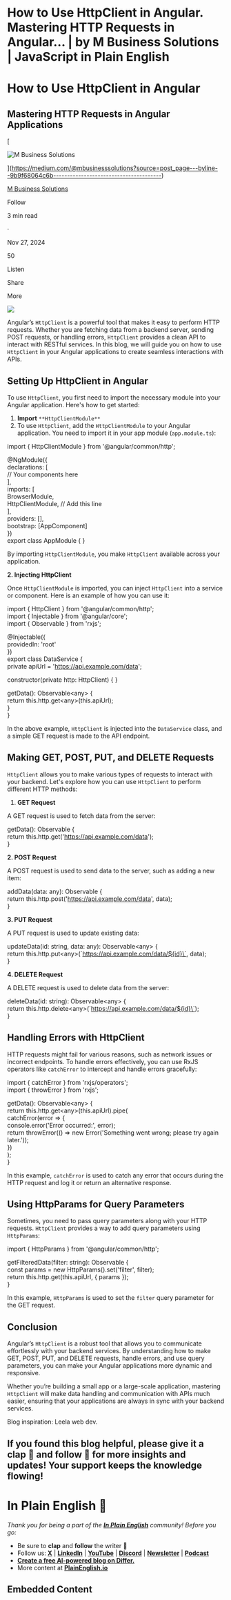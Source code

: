# How to Use HttpClient in Angular. Mastering HTTP Requests in Angular… | by M Business Solutions | JavaScript in Plain English

# How to Use HttpClient in Angular

## Mastering HTTP Requests in Angular Applications

[

![M Business Solutions](https://miro.medium.com/v2/resize:fill:64:64/1*ARHBYAt-Z8iITtzLkJxYvg.jpeg)





](https://medium.com/@mbusinesssolutions?source=post_page---byline--9b9f68064c6b---------------------------------------)

[M Business Solutions](https://medium.com/@mbusinesssolutions?source=post_page---byline--9b9f68064c6b---------------------------------------)

Follow

3 min read

·

Nov 27, 2024

50

Listen

Share

More

![](https://miro.medium.com/v2/resize:fit:875/0*y0az_Rz_UHpovlnK)

Angular’s `HttpClient` is a powerful tool that makes it easy to perform HTTP requests. Whether you are fetching data from a backend server, sending POST requests, or handling errors, `HttpClient` provides a clean API to interact with RESTful services. In this blog, we will guide you on how to use `HttpClient` in your Angular applications to create seamless interactions with APIs.

## Setting Up HttpClient in Angular

To use `HttpClient`, you first need to import the necessary module into your Angular application. Here's how to get started:

1.  **Import** `**HttpClientModule**`
2.  To use `HttpClient`, add the `HttpClientModule` to your Angular application. You need to import it in your app module (`app.module.ts`):

import { HttpClientModule } from '@angular/common/http';  
  
@NgModule({  
  declarations: \[  
    // Your components here  
  \],  
  imports: \[  
    BrowserModule,  
    HttpClientModule, // Add this line  
  \],  
  providers: \[\],  
  bootstrap: \[AppComponent\]  
})  
export class AppModule { }

By importing `HttpClientModule`, you make `HttpClient` available across your application.

**2\. Injecting HttpClient**

Once `HttpClientModule` is imported, you can inject `HttpClient` into a service or component. Here is an example of how you can use it:

import { HttpClient } from '@angular/common/http';  
import { Injectable } from '@angular/core';  
import { Observable } from 'rxjs';  
  
@Injectable({  
  providedIn: 'root'  
})  
export class DataService {  
  private apiUrl = 'https://api.example.com/data';  
  
  constructor(private http: HttpClient) { }  
  
  getData(): Observable<any\> {  
    return this.http.get<any\>(this.apiUrl);  
  }  
}

In the above example, `HttpClient` is injected into the `DataService` class, and a simple GET request is made to the API endpoint.

## Making GET, POST, PUT, and DELETE Requests

`HttpClient` allows you to make various types of requests to interact with your backend. Let's explore how you can use `HttpClient` to perform different HTTP methods:

1.  **GET Request**

A GET request is used to fetch data from the server:

getData(): Observable<any> {  
  return this.http.get<any>('https://api.example.com/data');  
}

**2\. POST Request**

A POST request is used to send data to the server, such as adding a new item:

addData(data: any): Observable<any> {  
  return this.http.post<any>('https://api.example.com/data', data);  
}

**3\. PUT Request**

A PUT request is used to update existing data:

updateData(id: string, data: any): Observable<any\> {  
  return this.http.put<any\>(\`https://api.example.com/data/${id}\`, data);  
}

**4\. DELETE Request**

A DELETE request is used to delete data from the server:

deleteData(id: string): Observable<any\> {  
  return this.http.delete<any\>(\`https://api.example.com/data/${id}\`);  
}

## Handling Errors with HttpClient

HTTP requests might fail for various reasons, such as network issues or incorrect endpoints. To handle errors effectively, you can use RxJS operators like `catchError` to intercept and handle errors gracefully:

import { catchError } from 'rxjs/operators';  
import { throwError } from 'rxjs';  
  
getData(): Observable<any\> {  
  return this.http.get<any\>(this.apiUrl).pipe(  
    catchError(error => {  
      console.error('Error occurred:', error);  
      return throwError(() => new Error('Something went wrong; please try again later.'));  
    })  
  );  
}

In this example, `catchError` is used to catch any error that occurs during the HTTP request and log it or return an alternative response.

## Using HttpParams for Query Parameters

Sometimes, you need to pass query parameters along with your HTTP requests. `HttpClient` provides a way to add query parameters using `HttpParams`:

import { HttpParams } from '@angular/common/http';  
  
getFilteredData(filter: string): Observable<any> {  
  const params = new HttpParams().set('filter', filter);  
  return this.http.get<any>(this.apiUrl, { params });  
}

In this example, `HttpParams` is used to set the `filter` query parameter for the GET request.

## Conclusion

Angular’s `HttpClient` is a robust tool that allows you to communicate effortlessly with your backend services. By understanding how to make GET, POST, PUT, and DELETE requests, handle errors, and use query parameters, you can make your Angular applications more dynamic and responsive.

Whether you’re building a small app or a large-scale application, mastering `HttpClient` will make data handling and communication with APIs much easier, ensuring that your applications are always in sync with your backend services.

Blog inspiration: Leela web dev.

## If you found this blog helpful, please give it a clap 👏 and follow 🔔 for more insights and updates! Your support keeps the knowledge flowing!

# In Plain English 🚀

_Thank you for being a part of the_ [**_In Plain English_**](https://plainenglish.io/) _community! Before you go:_

-   Be sure to **clap** and **follow** the writer ️👏**️️**
-   Follow us: [**X**](https://x.com/inPlainEngHQ) | [**LinkedIn**](https://www.linkedin.com/company/inplainenglish/) | [**YouTube**](https://www.youtube.com/channel/UCtipWUghju290NWcn8jhyAw) | [**Discord**](https://discord.gg/in-plain-english-709094664682340443) | [**Newsletter**](https://newsletter.plainenglish.io/) | [**Podcast**](https://open.spotify.com/show/7qxylRWKhvZwMz2WuEoua0)
-   [**Create a free AI-powered blog on Differ.**](https://differ.blog/)
-   More content at [**PlainEnglish.io**](https://plainenglish.io/)

## Embedded Content